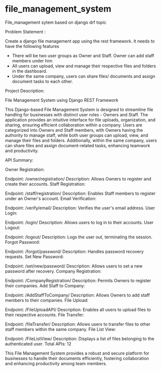 # file_management_system
File_management sytem based on django drf topic


Problem Statement : 

Create a django file management app using the rest framework. It needs to have the following features
- There will be two user groups as Owner and Staff. Owner can add staff members under him
- All users can upload, view and manage their respective files and folders in the dashboard.
- Under the same company, users can share files/ documents and assign document tasks to each other.

Project Description:

File Management System using Django REST Framework

This Django-based File Management System is designed to streamline file handling for businesses with distinct user roles - Owners and Staff. The application provides an intuitive interface for file uploads, organization, and sharing, ensuring efficient collaboration within a company. Users are categorized into Owners and Staff members, with Owners having the authority to manage staff, while both user groups can upload, view, and manage their files and folders. Additionally, within the same company, users can share files and assign document-related tasks, enhancing teamwork and productivity.

API Summary:

Owner Registration:

Endpoint: /owner/registration/
Description: Allows Owners to register and create their accounts.
Staff Registration:

Endpoint: /staff/registration/
Description: Enables Staff members to register under an Owner's account.
Email Verification:

Endpoint: /verify/email/
Description: Verifies the user's email address.
User Login:

Endpoint: /login/
Description: Allows users to log in to their accounts.
User Logout:

Endpoint: /logout/
Description: Logs the user out, terminating the session.
Forgot Password:

Endpoint: /forgot/password/
Description: Handles password recovery requests.
Set New Password:

Endpoint: /set/new/password/
Description: Allows users to set a new password after recovery.
Company Registration:

Endpoint: /CompanyRegistration/
Description: Permits Owners to register their companies.
Add Staff to Company:

Endpoint: /AddStaffToCompany/
Description: Allows Owners to add staff members to their companies.
File Upload:

Endpoint: /FileUploadAPI/
Description: Enables all users to upload files to their respective accounts.
File Transfer:

Endpoint: /fileTransfer/
Description: Allows users to transfer files to other staff members within the same company.
File List View:

Endpoint: /FileListView/
Description: Displays a list of files belonging to the authenticated user.
Total APIs: 12

This File Management System provides a robust and secure platform for businesses to handle their documents efficiently, fostering collaboration and enhancing productivity among team members.




 
